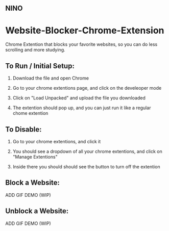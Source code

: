 ## NINO
# Website-Blocker-Chrome-Extension

Chrome Extention that blocks your favorite websites, so you can do less scrolling and more studying.

## To Run / Initial Setup:

1. Download the file and open Chrome

2. Go to your chrome extentions page, and click on the develeoper mode

3. Click on "Load Unpacked" and upload the file you downloaded

4. The extention should pop up, and you can just run it like a regular chome extention 

## To Disable:

1. Go to your chrome extentions, and click it

2. You should see a dropdown of all your chrome extentions, and click on "Manage Extentions"

3. Inside there you should should see the button to turn off the extention

## Block a Website:

ADD GIF DEMO (WIP)

## Unblock a Website:

ADD GIF DEMO (WIP)
